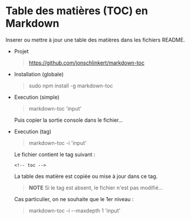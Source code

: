 # Table des matières (TOC) en Markdown

Inserer ou mettre à jour une table des matières dans les fichiers README.

* Projet
    > https://github.com/jonschlinkert/markdown-toc

* Installation (globale)
    > sudo npm install -g markdown-toc

* Execution (simple)
    > markdown-toc 'input'

    Puis copier la sortie console dans le fichier...

* Execution (tag)
    > markdown-toc -i 'input'

    Le fichier contient le tag suivant :
    ```
    <!-- toc -->
    ```

    La table des matière est copiée ou mise à jour dans ce tag.

    > **NOTE**
    Si le tag est absent, le fichier n'est pas modifié...

    Cas particulier, on ne souhaite que le 1er niveau :
    > markdown-toc -i --maxdepth 1 'input'
